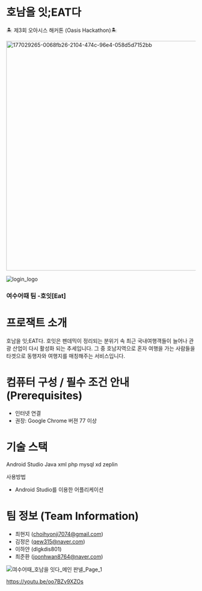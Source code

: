 #  호남을 잇;EAT다 

🏝 제3회 오아시스 해커톤 (Oasis Hackathon)🏝

<img width="610" alt="177029265-0068fb26-2104-474c-96e4-058d5d7152bb" src="https://user-images.githubusercontent.com/83737075/180098106-b5789a71-2c92-47bb-8b0f-fb6d463713cf.png">

![login_logo](https://user-images.githubusercontent.com/83737075/180099387-9edc52b3-ad9a-42c9-8312-da1c40c0c096.png)


### 여수어때 팀 -호잇[Eat]

# 프로잭트 소개

호남을 잇;EAT다. 호잇은 펜데믹이 정리되는 분위기 속 최근 국내여행객들이 늘어나 관광 산업이 다시 활성화 되는 추세입니다. 그 중 호남지역으로 혼자 여행을 가는 사람들을 타겟으로 동행자와 여행지를 매칭해주는 서비스입니다.



# 컴퓨터 구성 / 필수 조건 안내 (Prerequisites)
* 인터넷 연결
* 권장: Google Chrome 버젼 77 이상

# 기술 스택 
Android Studio
Java
xml
php
mysql
xd
zeplin



사용방법
* Android Studio를 이용한 어플리케이션


# 팀 정보 (Team Information)
* 최현지 (choihyonji7074@gmail.com)
* 김정은 (qew315@naver.com)
* 이하얀 (dlgkdis801)
* 최준환 (joonhwan8764@naver.com)





![여수어때_호남을 잇다_메인 판넬_Page_1](https://user-images.githubusercontent.com/83737075/180099623-1f395ba9-a6a6-4086-abe9-5b0972d7ec89.jpeg)



https://youtu.be/oo7BZv9XZOs



